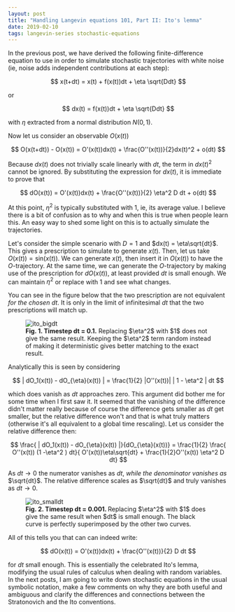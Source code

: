 ```yaml
---
layout: post
title: "Handling Langevin equations 101, Part II: Ito's lemma"
date: 2019-02-10
tags: langevin-series stochastic-equations
---
```


In the previous post, we have derived the following finite-difference equation to use in order to simulate stochastic trajectories with white noise (ie, noise adds independent contributions at each step):

$$
x(t+dt) = x(t) + f(x(t))dt + \eta \sqrt{Ddt}
$$

or

$$
dx(t) = f(x(t))dt + \eta \sqrt{Ddt}
$$

with $\eta$ extracted from a normal distribution $N(0, 1)$.

Now let us consider an observable $O(x(t))$

$$
O(x(t+dt)) - O(x(t)) = O'(x(t))dx(t) + \frac{O''(x(t))}{2}dx(t)^2 + o(dt)
$$

Because $dx(t)$ does not trivially scale linearly with $dt$, the term in $dx(t)^2$ cannot be ignored. By substituting the expression for $dx(t)$, it is immediate to prove that

$$
dO(x(t)) = O'(x(t))dx(t) + \frac{O''(x(t))}{2} \eta^2 D dt + o(dt)
$$

At this point, $\eta^2$ is typically substituted with $1$, ie, its average value. I believe there is a bit of confusion as to why and when this is true when people learn this. An easy way to shed some light on this is to actually simulate the trajectories.

Let's consider the simple scenario with $D=1$ and $dx(t) = \eta\sqrt{dt}$. This gives a prescription to simulate to generate $x(t)$. Then, let us take $O(x(t)) = \mathrm{sin}(x(t))$. We can generate $x(t)$, then insert it in $O(x(t))$ to have the $O$-trajectory. At the same time, we can generate the $O$-trajectory by making use of the prescription for $dO(x(t))$, at least provided $dt$ is small enough. We can maintain $\eta^2$ or replace with 1 and see what changes.

You can see in the figure below that the two prescription are not equivalent _for the chosen dt_. It is only in the limit of infinitesimal $dt$ that the two prescriptions will match up.

<figure>
<img src="{{ site.url }}/img/ito_bigdt.png" alt="ito_bigdt">
<figcaption><b>Fig. 1. Timestep dt = 0.1.</b> Replacing $\eta^2$ with $1$ does not give the same result. Keeping the $\eta^2$ term random instead of making it deterministic gives better matching to the exact result.</figcaption>
</figure>

Analytically this is seen by considering

$$
| dO_1(x(t)) - dO_{\eta}(x(t)) | = \frac{1}{2} |O''(x(t))| |  1 - \eta^2 | dt
$$

which does vanish as $dt$ approaches zero. This argument did bother me for some time when I first saw it. It seemed that the vanishing of the difference didn't matter really because of course the difference gets smaller as $dt$ get smaller, but the relative difference won't and that is what truly matters (otherwise it's all equivalent to a global time rescaling). Let us consider the relative difference then:

$$
\frac{ | dO_1(x(t)) - dO_{\eta}(x(t)) |}{dO_{\eta}(x(t))} = \frac{1}{2} \frac{ O''(x(t)) (1 -\eta^2 ) dt}{ O'(x(t))\eta\sqrt{dt} + \frac{1}{2}O''(x(t)) \eta^2 D dt}
$$

As $dt \rightarrow 0$ the numerator vanishes as $dt$, _while the denominator vanishes as_ $\sqrt{dt}$. The relative difference scales as $\sqrt{dt}$ and truly vanishes as $dt \rightarrow 0$.

<figure>
<img src="{{ site.url }}/img/ito_smalldt.png" alt="ito_smalldt">
<figcaption><b>Fig. 2. Timestep dt = 0.001. </b> Replacing $\eta^2$ with $1$ does give the same result when $dt$ is small enough. The black curve is perfectly superimposed by the other two curves. </figcaption>
</figure>

All of this tells you that can can indeed write:

$$
dO(x(t)) = O'(x(t))dx(t) + \frac{O''(x(t))}{2} D dt
$$

for $dt$ small enough. This is essentially the celebrated Ito's lemma, modifying the usual rules of calculus when dealing with random variables. In the next posts, I am going to write down stochastic equations in the usual symbolic notation, make a few comments on why they are both useful and ambiguous and clarify the differences and connections between the Stratonovich and the Ito conventions.
